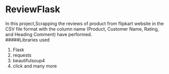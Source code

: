 # ReviewFlask
In this project,Scrapping  the reviews of product from flipkart website in the CSV file format with the column name (Product,	Customer Name,	Rating,	and Heading	Comment) have performed.               
#####Libraries used
1. Flask
2. requests
3. beautifulsoup4
4. click
and many more
